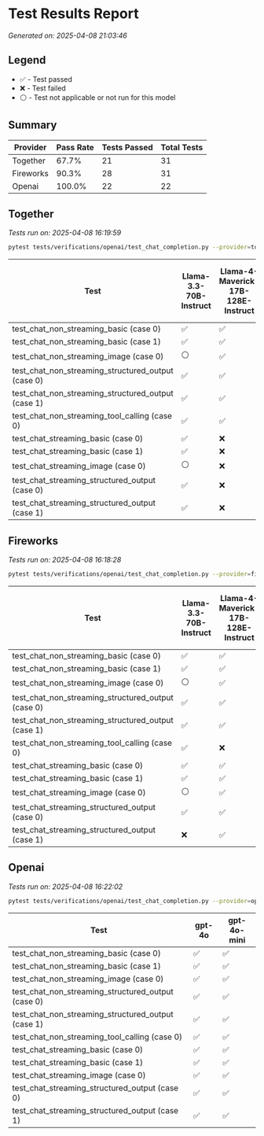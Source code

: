 # Test Results Report

*Generated on: 2025-04-08 21:03:46*

## Legend

- ✅ - Test passed
- ❌ - Test failed
- ⚪ - Test not applicable or not run for this model


## Summary

| Provider | Pass Rate | Tests Passed | Total Tests |
| --- | --- | --- | --- |
| Together | 67.7% | 21 | 31 |
| Fireworks | 90.3% | 28 | 31 |
| Openai | 100.0% | 22 | 22 |



## Together

*Tests run on: 2025-04-08 16:19:59*

```bash
pytest tests/verifications/openai/test_chat_completion.py --provider=together -v
```

| Test | Llama-3.3-70B-Instruct | Llama-4-Maverick-17B-128E-Instruct | Llama-4-Scout-17B-16E-Instruct |
| --- | --- | --- | --- |
| test_chat_non_streaming_basic (case 0) | ✅ | ✅ | ✅ |
| test_chat_non_streaming_basic (case 1) | ✅ | ✅ | ✅ |
| test_chat_non_streaming_image (case 0) | ⚪ | ✅ | ✅ |
| test_chat_non_streaming_structured_output (case 0) | ✅ | ✅ | ✅ |
| test_chat_non_streaming_structured_output (case 1) | ✅ | ✅ | ✅ |
| test_chat_non_streaming_tool_calling (case 0) | ✅ | ✅ | ✅ |
| test_chat_streaming_basic (case 0) | ✅ | ❌ | ❌ |
| test_chat_streaming_basic (case 1) | ✅ | ❌ | ❌ |
| test_chat_streaming_image (case 0) | ⚪ | ❌ | ❌ |
| test_chat_streaming_structured_output (case 0) | ✅ | ❌ | ❌ |
| test_chat_streaming_structured_output (case 1) | ✅ | ❌ | ❌ |

## Fireworks

*Tests run on: 2025-04-08 16:18:28*

```bash
pytest tests/verifications/openai/test_chat_completion.py --provider=fireworks -v
```

| Test | Llama-3.3-70B-Instruct | Llama-4-Maverick-17B-128E-Instruct | Llama-4-Scout-17B-16E-Instruct |
| --- | --- | --- | --- |
| test_chat_non_streaming_basic (case 0) | ✅ | ✅ | ✅ |
| test_chat_non_streaming_basic (case 1) | ✅ | ✅ | ✅ |
| test_chat_non_streaming_image (case 0) | ⚪ | ✅ | ✅ |
| test_chat_non_streaming_structured_output (case 0) | ✅ | ✅ | ✅ |
| test_chat_non_streaming_structured_output (case 1) | ✅ | ✅ | ✅ |
| test_chat_non_streaming_tool_calling (case 0) | ✅ | ❌ | ❌ |
| test_chat_streaming_basic (case 0) | ✅ | ✅ | ✅ |
| test_chat_streaming_basic (case 1) | ✅ | ✅ | ✅ |
| test_chat_streaming_image (case 0) | ⚪ | ✅ | ✅ |
| test_chat_streaming_structured_output (case 0) | ✅ | ✅ | ✅ |
| test_chat_streaming_structured_output (case 1) | ❌ | ✅ | ✅ |

## Openai

*Tests run on: 2025-04-08 16:22:02*

```bash
pytest tests/verifications/openai/test_chat_completion.py --provider=openai -v
```

| Test | gpt-4o | gpt-4o-mini |
| --- | --- | --- |
| test_chat_non_streaming_basic (case 0) | ✅ | ✅ |
| test_chat_non_streaming_basic (case 1) | ✅ | ✅ |
| test_chat_non_streaming_image (case 0) | ✅ | ✅ |
| test_chat_non_streaming_structured_output (case 0) | ✅ | ✅ |
| test_chat_non_streaming_structured_output (case 1) | ✅ | ✅ |
| test_chat_non_streaming_tool_calling (case 0) | ✅ | ✅ |
| test_chat_streaming_basic (case 0) | ✅ | ✅ |
| test_chat_streaming_basic (case 1) | ✅ | ✅ |
| test_chat_streaming_image (case 0) | ✅ | ✅ |
| test_chat_streaming_structured_output (case 0) | ✅ | ✅ |
| test_chat_streaming_structured_output (case 1) | ✅ | ✅ |